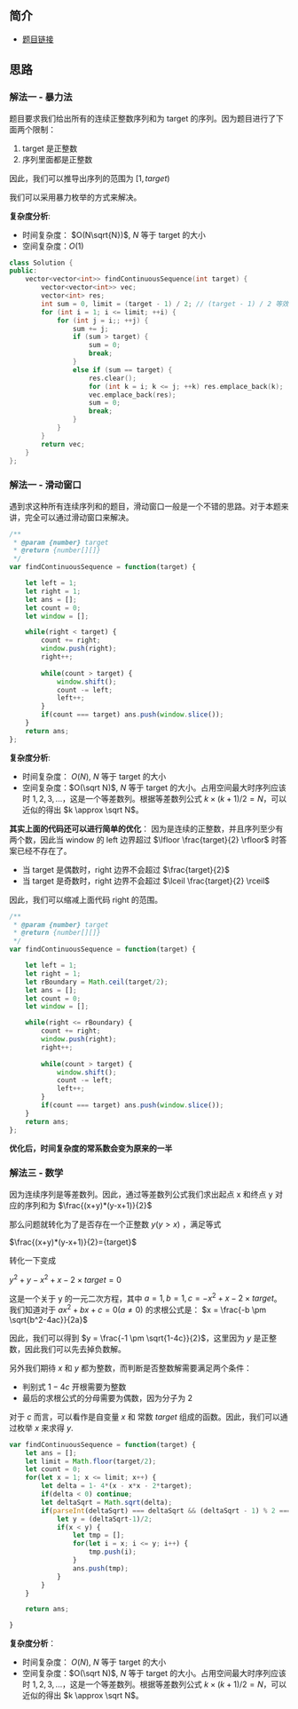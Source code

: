 ## 简介
- [题目链接](https://leetcode-cn.com/problems/he-wei-sde-lian-xu-zheng-shu-xu-lie-lcof/)

## 思路
### 解法一 - 暴力法
题目要求我们给出所有的连续正整数序列和为 target 的序列。因为题目进行了下面两个限制：
1. target 是正整数
2. 序列里面都是正整数

因此，我们可以推导出序列的范围为 $[1, target)$

我们可以采用暴力枚举的方式来解决。

**复杂度分析**:
- 时间复杂度： $O(N\sqrt{N})$, $N$ 等于 target 的大小
- 空间复杂度：$O(1)$

```c++
class Solution {
public:
    vector<vector<int>> findContinuousSequence(int target) {
        vector<vector<int>> vec;
        vector<int> res;
        int sum = 0, limit = (target - 1) / 2; // (target - 1) / 2 等效于 target / 2 下取整
        for (int i = 1; i <= limit; ++i) {
            for (int j = i;; ++j) {
                sum += j;
                if (sum > target) {
                    sum = 0;
                    break;
                }
                else if (sum == target) {
                    res.clear();
                    for (int k = i; k <= j; ++k) res.emplace_back(k);
                    vec.emplace_back(res);
                    sum = 0;
                    break;
                }
            }
        }
        return vec;
    }
};
```
### 解法一 - 滑动窗口


遇到求这种所有连续序列和的题目，滑动窗口一般是一个不错的思路。对于本题来讲，完全可以通过滑动窗口来解决。


```javascript
/**
 * @param {number} target
 * @return {number[][]}
 */
var findContinuousSequence = function(target) {

    let left = 1;
    let right = 1;
    let ans = [];
    let count = 0;
    let window = [];

    while(right < target) {
        count += right;
        window.push(right);
        right++;
        
        while(count > target) {
            window.shift();
            count -= left;
            left++;
        }
        if(count === target) ans.push(window.slice());
    }
    return ans;
};

```

**复杂度分析**:
- 时间复杂度： $O(N)$, $N$ 等于 target 的大小
- 空间复杂度：$O(\sqrt N)$, $N$ 等于 target 的大小。占用空间最大时序列应该时 $1,2,3,...$，这是一个等差数列。根据等差数列公式 $k \times (k+1) / 2 = N$，可以近似的得出 $k \approx \sqrt N$。

**其实上面的代码还可以进行简单的优化**：
因为是连续的正整数，并且序列至少有两个数，因此当 window 的 left 边界超过 $\lfloor \frac{target}{2} \rfloor$ 时答案已经不存在了。
- 当 target 是偶数时，right 边界不会超过 $\frac{target}{2}$
- 当 target 是奇数时，right 边界不会超过 $\lceil \frac{target}{2} \rceil$

因此，我们可以缩减上面代码 right 的范围。
```javascript
/**
 * @param {number} target
 * @return {number[][]}
 */
var findContinuousSequence = function(target) {

    let left = 1;
    let right = 1;
    let rBoundary = Math.ceil(target/2);
    let ans = [];
    let count = 0;
    let window = [];

    while(right <= rBoundary) {
        count += right;
        window.push(right);
        right++;
        
        while(count > target) {
            window.shift();
            count -= left;
            left++;
        }
        if(count === target) ans.push(window.slice());
    }
    return ans;
};

```

**优化后，时间复杂度的常系数会变为原来的一半**


### 解法三 - 数学
因为连续序列是等差数列。因此，通过等差数列公式我们求出起点 x 和终点 y 对应的序列和为 $\frac{(x+y)*(y-x+1)}{2}$​	

那么问题就转化为了是否存在一个正整数 $y(y>x)$ ，满足等式

$\frac{(x+y)*(y-x+1)}{2}={target}$

转化一下变成

$y^2+y-x^2+x-2 \times {target}=0$

这是一个关于 y 的一元二次方程，其中 $a=1,b=1,c=-x^2+x-2 \times {target}$。
我们知道对于 $ax^2 + bx+c = 0 (a \neq 0)$ 的求根公式是： $x = \frac{-b \pm \sqrt{b^2-4ac}}{2a}$

因此，我们可以得到 $y = \frac{-1 \pm \sqrt{1-4c}}{2}$，这里因为 $y$ 是正整数，因此我们可以先去掉负数解。

另外我们期待 $x$ 和 $y$ 都为整数，而判断是否整数解需要满足两个条件：

- 判别式 $1-4c$ 开根需要为整数
- 最后的求根公式的分母需要为偶数，因为分子为 $2$

对于 $c$ 而言，可以看作是自变量 $x$ 和 常数 $target$ 组成的函数。因此，我们可以通过枚举 $x$ 来求得 $y$.
```javascript
var findContinuousSequence = function(target) {
    let ans = [];
    let limit = Math.floor(target/2);
    let count = 0;
    for(let x = 1; x <= limit; x++) {
        let delta = 1- 4*(x - x*x - 2*target);
        if(delta < 0) continue;
        let deltaSqrt = Math.sqrt(delta);
        if(parseInt(deltaSqrt) === deltaSqrt && (deltaSqrt - 1) % 2 === 0) {
            let y = (deltaSqrt-1)/2;
            if(x < y) {
                let tmp = [];
                for(let i = x; i <= y; i++) {
                    tmp.push(i);
                }
                ans.push(tmp);
            }
        }
    }

    return ans;

}

```

**复杂度分析**：
- 时间复杂度： $O(N)$, $N$ 等于 target 的大小
- 空间复杂度：$O(\sqrt N)$, $N$ 等于 target 的大小。占用空间最大时序列应该时 $1,2,3,...$，这是一个等差数列。根据等差数列公式 $k \times (k+1) / 2 = N$，可以近似的得出 $k \approx \sqrt N$。
